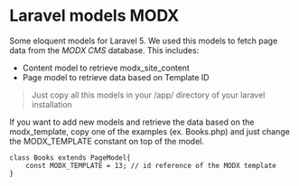 # Laravel models MODX

Some eloquent models for Laravel 5. We used this models to fetch page data from the *MODX CMS* database. This includes:

  - Content model to retrieve modx_site_content 
  - Page model to retrieve data based on Template ID

> Just copy all this models in your /app/ directory of your laravel installation

If you want to add new models and retrieve the data based on the modx_template, copy one of the examples (ex. Books.php) and just change the MODX_TEMPLATE constant on top of the model.

    class Books extends PageModel{
        const MODX_TEMPLATE = 13; // id reference of the MODX template
    }

